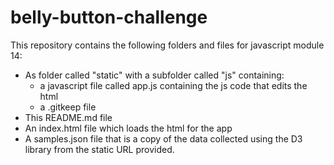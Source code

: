 # belly-button-challenge
This repository contains the following folders and files for javascript module 14:
- As folder called "static" with a subfolder called "js" containing:
  - a javascript file called app.js containing the js code that edits the html
  - a .gitkeep file
- This README.md file
- An index.html file which loads the html for the app
- A samples.json file that is a copy of the data collected using the D3 library from the static URL provided.
